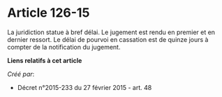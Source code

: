 # Article 126-15

La juridiction statue à bref délai. Le jugement est rendu en premier et en dernier ressort. Le délai de pourvoi en cassation
est de quinze jours à compter de la notification du jugement.

**Liens relatifs à cet article**

_Créé par_:

  - Décret n°2015-233 du 27 février 2015 - art. 48
